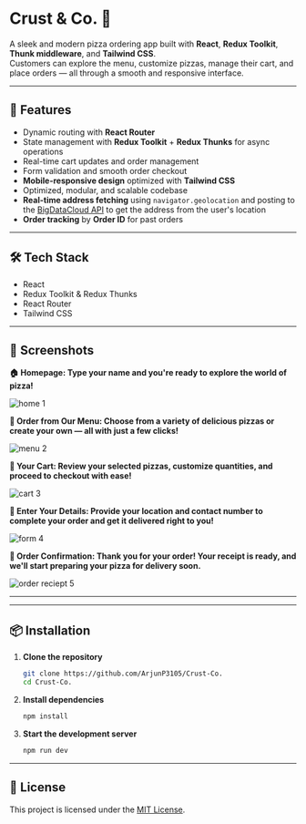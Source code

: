 # Crust & Co. 🍕

A sleek and modern pizza ordering app built with **React**, **Redux Toolkit**, **Thunk middleware**, and **Tailwind CSS**.  
Customers can explore the menu, customize pizzas, manage their cart, and place orders — all through a smooth and responsive interface.

---

## 🚀 Features
- Dynamic routing with **React Router**
- State management with **Redux Toolkit** + **Redux Thunks** for async operations
- Real-time cart updates and order management
- Form validation and smooth order checkout
- **Mobile-responsive design** optimized with **Tailwind CSS**
- Optimized, modular, and scalable codebase
- **Real-time address fetching** using `navigator.geolocation` and posting to the [BigDataCloud API](https://api.bigdatacloud.net/data/reverse-geocode-client) to get the address from the user's location
- **Order tracking** by **Order ID** for past orders

---

## 🛠 Tech Stack
- React
- Redux Toolkit & Redux Thunks
- React Router
- Tailwind CSS

---

## 📸 Screenshots

**🏠 Homepage: Type your name and you're ready to explore the world of pizza!**

![home 1](https://github.com/user-attachments/assets/6357b684-066e-442d-a50c-497e7fdc8103)

**🍕 Order from Our Menu: Choose from a variety of delicious pizzas or create your own — all with just a few clicks!**

![menu 2](https://github.com/user-attachments/assets/1a7219ab-da8b-4f07-a2e7-636227207bac)

**🛒 Your Cart: Review your selected pizzas, customize quantities, and proceed to checkout with ease!**

![cart 3](https://github.com/user-attachments/assets/38bec016-ab7e-4dd6-88da-6e4e175cf15d)

**📍 Enter Your Details: Provide your location and contact number to complete your order and get it delivered right to you!**

![form 4](https://github.com/user-attachments/assets/886693ba-090c-46db-b849-1ef09ba33481)

**🧾 Order Confirmation: Thank you for your order! Your receipt is ready, and we'll start preparing your pizza for delivery soon.**

![order reciept 5](https://github.com/user-attachments/assets/d1c783da-a884-42b0-8148-287b652a0cae)

****

---

## 📦 Installation

1. **Clone the repository**
   ```bash
   git clone https://github.com/ArjunP3105/Crust-Co.
   cd Crust-Co.
   ```

2. **Install dependencies**
   ```bash
   npm install
   ```

3. **Start the development server**
   ```bash
   npm run dev
   ```

---

## 📄 License

This project is licensed under the [MIT License](LICENSE).

